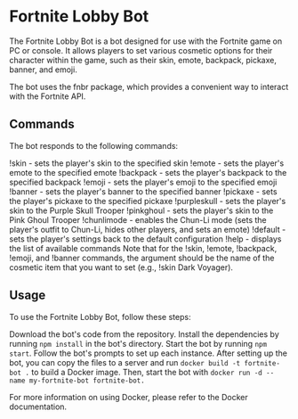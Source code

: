 # Fortnite Lobby Bot
The Fortnite Lobby Bot is a bot designed for use with the Fortnite game on PC or console. It allows players to set various cosmetic options for their character within the game, such as their skin, emote, backpack, pickaxe, banner, and emoji.

The bot uses the fnbr package, which provides a convenient way to interact with the Fortnite API.

## Commands
The bot responds to the following commands:

!skin <skin> - sets the player's skin to the specified skin
!emote <emote> - sets the player's emote to the specified emote
!backpack <backpack> - sets the player's backpack to the specified backpack
!emoji <emoji> - sets the player's emoji to the specified emoji
!banner <banner> - sets the player's banner to the specified banner
!pickaxe <pickaxe> - sets the player's pickaxe to the specified pickaxe
!purpleskull - sets the player's skin to the Purple Skull Trooper
!pinkghoul - sets the player's skin to the Pink Ghoul Trooper
!chunlimode - enables the Chun-Li mode (sets the player's outfit to Chun-Li, hides other players, and sets an emote)
!default - sets the player's settings back to the default configuration
!help - displays the list of available commands
Note that for the !skin, !emote, !backpack, !emoji, and !banner commands, the argument should be the name of the cosmetic item that you want to set (e.g., !skin Dark Voyager).

## Usage
To use the Fortnite Lobby Bot, follow these steps:

Download the bot's code from the repository.
Install the dependencies by running ``npm install`` in the bot's directory.
Start the bot by running ``npm start``.
Follow the bot's prompts to set up each instance.
After setting up the bot, you can copy the files to a server and run ``docker build -t fortnite-bot .`` to build a Docker image. Then, start the bot with ``docker run -d --name my-fortnite-bot fortnite-bot.``

For more information on using Docker, please refer to the Docker documentation.